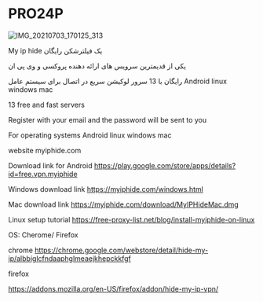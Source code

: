 # PRO24P
![IMG_20210703_170125_313](https://user-images.githubusercontent.com/86559971/124354284-8e560b80-dc20-11eb-8e41-36bf7bb8d218.jpg)

My ip hide
یک فیلترشکن رایگان

یکی از قدیمترین سرویس های ارائه دهنده پروکسی  و وی پی ان 

رایگان با 13 سرور لوکیشن  سریع در اتصال 
 برای سیستم عامل 
Android  linux  windows  mac


13 free and fast servers

Register with your email and the password will be sent to you

For operating systems
 Android linux windows mac

 website
 myiphide.com


 Download link for Android
 https://play.google.com/store/apps/details?id=free.vpn.myiphide

 Windows download link
 https://myiphide.com/windows.html

 Mac download link
 https://myiphide.com/download/MyIPHideMac.dmg

 Linux setup tutorial
 https://free-proxy-list.net/blog/install-myiphide-on-linux

OS: Cherome/ Firefox

chrome
https://chrome.google.com/webstore/detail/hide-my-ip/albbiglcfndaaphglmeaejkhepckkfgf

firefox

https://addons.mozilla.org/en-US/firefox/addon/hide-my-ip-vpn/‌
